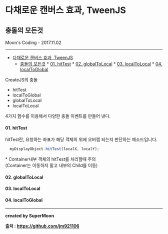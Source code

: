 # 다채로운 캔버스 효과, TweenJS
## 충돌의 모든것

Moon's Coding - 2017.11.02

<hr>


<!-- @import "[TOC]" {cmd="toc" depthFrom=1 depthTo=6 orderedList=false} -->
<!-- code_chunk_output -->

* [다채로운 캔버스 효과, TweenJS](#다채로운-캔버스-효과-tweenjs)
	* [충돌의 모든것](#충돌의-모든것)
			* [01. hitTest](#01-hittest)
			* [02. globalToLocal](#02-globaltolocal)
			* [03. localToLocal](#03-localtolocal)
			* [04. localToGlobal](#04-localtoglobal)

<!-- /code_chunk_output -->


CreateJS의 충돌

- hitTest
- localToGlobal
- globalToLocal
- localToLocal

4가지 함수를 이용해서 다양한 충돌 이벤트를 만들어 낸다.

#### 01. hitTest

hitTest란, 요청하는 좌표가 해당 객체의 위에 오버랩 되는지 판단하는 메소드입니다.

```javascript
  myDisplayObject.hitTest(localX, localY);
```

\* Container내부 객체의 hitTest를 처리할때 주의 <br>
(Container는 이동하지 말고 내부의 Child를 이동)

#### 02. globalToLocal

#### 03. localToLocal

#### 04. localToGlobal

<hr>

**created by SuperMoon**

**출처 : https://github.com/jm921106**

